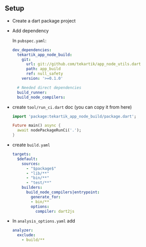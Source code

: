 ## Setup

- Create a dart package project
- Add dependency

    In `pubspec.yaml`:
    ```yaml
    dev_dependencies:
      tekartik_app_node_build:
        git:
          url: git://github.com/tekartik/app_node_utils.dart
          path: app_build
          ref: null_safety
        version: '>=0.1.0'
    
      # Needed direct dependencies
      build_runner:
      build_node_compilers:
    ```
- create `tool/run_ci.dart` doc (you can copy it from here)

    ```dart
    import 'package:tekartik_app_node_build/package.dart';
    
    Future main() async {
      await nodePackageRunCi('.');
    }
    ```
- create `build.yaml`

    ```yaml
    targets:
      $default:
        sources:
          - "$package$"
          - "lib/**"
          - "bin/**"
          - "test/**"
        builders:
          build_node_compilers|entrypoint:
            generate_for:
            - bin/**
            options:
              compiler: dart2js
    ```
  
- In `analysis_options.yaml` add

    ```yaml
    analyzer:
      exclude:
        - build/**
    ```